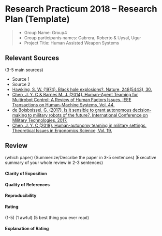 # Research Practicum 2018 – Research Plan (Template)

> * Group Name: Group4
> * Group participants names: Cabrera, Roberto & Uysal, Ugur
> * Project Title: Human Assisted Weapon Systems

## Relevant Sources

(3-5 main sources)

* Source 1
* Source 2
* [Hawking, S. W. (1974). Black hole explosions?. Nature, 248(5443), 30.](http://citeseerx.ist.psu.edu/viewdoc/download?doi=10.1.1.75.3702&rep=rep1&type=pdf)
* [Chen, J. Y. C & Barnes M. J. (2014). Human–Agent Teaming for Multirobot Control: A Review of Human Factors Issues. IEEE Transactions on Human-Machine Systems, Vol. 44.](https://ieeexplore.ieee.org/document/6697830/)
* [de Boisboissel, G. (2017). Is it sensible to grant autonomous decision-making to military robots of the future?. International Conference on Military Technologies, 2017.](https://ieeexplore.ieee.org/document/7988854/)
* [Chen, J. Y. C (2018). Human-autonomy teaming in military settings. Theoretical Issues in Ergonomics Science, Vol. 19.](https://www.tandfonline.com/doi/full/10.1080/1463922X.2017.1397229)


## Review

(which paper)
(Summerize/Describe the paper in 3-5 sentences)
(Executive summary of your whole review in 2-3 sentences)

#### Clarity of Exposition

#### Quality of References

#### Reproducibility

#### Rating

(1-5)
(1 awful)
(5 best thing you ever read)

#### Explanation of Rating